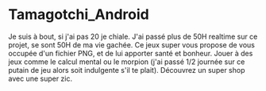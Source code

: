 # Tamagotchi_Android

Je suis à bout, si j'ai pas 20 je chiale.
J'ai passé plus de 50H realtime sur ce projet, se sont 50H de ma vie gachée.
Ce jeux super vous propose de vous occupée d'un fichier PNG, et de lui apporter santé et bonheur.
Jouer à des jeux comme le calcul mental ou le morpion (j'ai passé 1/2 journée sur ce putain de jeu alors soit indulgente s'il te plait).
Découvrez un super shop avec une super zic.
